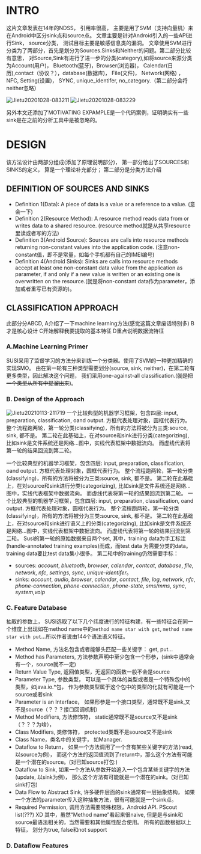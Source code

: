 # INTRO 
这片文章发表在14年的NDSS， 引用率很高， 主要是用了SVM（支持向量机）来在Android中区分sink点和source点。
文章主要是针对Android引入的一些API进行Sink， source分类， 测试目标主要是敏感信息类的漏洞。
文章使用SVM进行分类为了两部分，首先是划分为Sources.Sinks和Neither的问题。第二部分比较有意思， 对Source,Sink有进行了进一步的分类(category),如将source来源分类为Account(用户)， Bluetooth(蓝牙)，Browser(浏览器)， Calendar(日历),contact（协议？），database(数据库)， File(文件)， Network(网络) ，NFC, Setting(设置)， SYNC, unique_identifer, no_category.（第二部分会将neither忽略）

![Jietu20201028-083211](https://user-images.githubusercontent.com/3693435/97376358-22d0d700-18f8-11eb-8e9a-908b46f4edc7.jpg)
![Jietu20201028-083229](https://user-images.githubusercontent.com/3693435/97376362-25cbc780-18f8-11eb-8b47-1af3884292df.jpg)

另外本文还添加了MOTIVATING EXPAMPLE是一个代码案例，证明确实有一些sink是在之前的分析工具中是被忽略的。

# DESIGN
该方法设计由两部分组成(添加了原理说明部分)， 第一部分给出了SOURCES和SINKS的定义， 算是一个理论补充部分； 第二部分是分类方法介绍
## DEFINITION OF SOURCES AND SINKS
 * Definition 1(Data): A piece of data is a value or a reference to a value. (意会一下)
 * Definition 2(Resource Method): A resource method reads data from or writes data to a shared resource. (resource method就是从共享resource里读或者写的方法)
 * Definition 3(Android Source): Sources are calls into resource methods returning non-constant values into the application code. (注意non-constant值，即不是常量，如每个手机都有自己的IMEI编号)
 * Definition 4(Android Sinks): Sinks are calls into resource methods accept at least one non-constant data value from the application as parameter, if and only if a new value is written or an existing one is overwritten on the resource.(就是将non-constant data作为parameter，添加或者重写已有资源的)。 

## CLASSIFICATION APPROACH
此部分分ABCD, A介绍了一下machine learning方法(感觉这篇文章废话特别多) B才是核心设计 C开始解释我要提取的基本特征 D重点说明数据流特征

 ### A.Machine Learning Primer
SUSI采用了监督学习的方法分来训练一个分类器。使用了SVM的一种更加精确的实现SMO。 由在第一轮有三种类型需要划分(source, sink, neither)，在第二轮有更多类型，因此解决这个问题， 我们采用one-against-all classification.(~~就是把一个类型从所有中提溜出来~~)。 

 ### B. Design of the Approach
 ![Jietu20210113-211719](https://user-images.githubusercontent.com/3693435/104459850-47c81280-55e8-11eb-9e9f-f589fe8d7024.jpg)
 一个比较典型的机器学习框架，包含四层: input, preparation, classification, oand output. 方框代表处理对象，圆框代表行为。 整个流程跑两轮，第一轮分类(classifying)，所有的方法将被分为三类:source, sink, 都不是。 第二轮在此基础上，在对source和sink进行分类(categorizing), 比如sink是文件系统还是网络...图中，实线代表框架中数据流向。 而虚线代表将第一轮的结果回流到第二轮。
 
 一个比较典型的机器学习框架，包含四层: input, preparation, classification, oand output. 方框代表处理对象，圆框代表行为。 整个流程跑两轮，第一轮分类(classifying)，所有的方法将被分为三类:source, sink, 都不是。 第二轮在此基础上，在对source和sink进行分类(categorizing), 比如sink是文件系统还是网络...图中，实线代表框架中数据流向。 而虚线代表将第一轮的结果回流到第二轮。
 一个比较典型的机器学习框架，包含四层: input, preparation, classification, oand output. 方框代表处理对象，圆框代表行为。 整个流程跑两轮，第一轮分类(classifying)，所有的方法将被分为三类:source, sink, 都不是。 第二轮在此基础上，在对source和sink进行语义上的分类(categorizing), 比如sink是文件系统还是网络...图中，实线代表框架中数据流向。 而虚线代表将第一轮的结果回流到第二轮。
 Susi的第一轮的原始数据来自两个set, 其中，training data为手工标注(handle-annotated training examples)而成，而test data 为需要分类的data。 training data要比test data集小很多。
 第二轮中的training仍然需要手标：
 - sources: *account*, *bluetooth*, *browser*, *calendar*, *contcat*, *database*, *file*, *network*, *nfc*, *settings*, *sync*, *unique-identifer*。
 - sinks: *account*, *audio*, *browser*, *calendar*, *contact*, *file*, *log*, *network*, *nfc*, *phone-connection*, *phone-connection*, *phone-state*, *sms/mms*, *sync*, *system*,*voip*
 
 ### C. Feature Database
 抽取的参数上， SUSI选取了以下几个纬度进行的特征构建，有一些特征会在同一个维度上出现如在method name中的`method name star with get`, `method name star with put`...所以作者说由144个语法语义特征。
  * Method Name, 方法名包含或者能够头匹配一些关键字： get, put...  
  * Method has Parameters, 方法参数声明中至少包含一个形参，(sink中通常会有一个，source就不一定)
  * Return Value Type, 返回值类型，无返回的函数一般不会是source
  * Parameter Type, 参数类型， 可以是一个具体的类型或者是一个特殊包中的类型，如java.io.*包， 作为参数类型属于这个包中的类型的化就有可能是一个source或者sink
  * Parameter is an Interface， 如果形参是一个接口类型，通常既不是sink,又不是source（？？？接口回调机制）
  * Method Modifiers, 方法修饰符， static通常既不是source又不是sink（？？？为啥）， 
  * Class Modifiers, 类修饰符， protected类既不是source又不是sink
  * Class Name，类名中的关键字， 如Manager.
  * Dataflow to Return， 如果一个方法调用了一个含有某些关键字的方法(read,以source为例)， 而这个方法的返回值流到了return中，那么这个方法有可能是一个潜在的source。(对已知source打包:)
  * Dataflow to Sink, 如果一个方法从参数开始追入一个包含某些关键字的方法(update, 以sink为例)， 那么这个方法有可能就是一个潜在的sink。(对已知sink打包)
  * Data Flow to Abstract Sink, 许多硬件层面的sink通常有一层抽象结构， 如果一个方法的parameter传入这种抽象方法，很有可能就是一个sink点。
  * Required Permission,  调用方法需要特殊权限，Android API. PScout list(???) XD
 其中，虽然“Method name”看起来很naive, 但是是与sink和source最语法相关的，当然需要和其他属性配合使用。
 所有的函数根据以上特征， 划分为true, false和not support
 ### D. Dataflow Features
